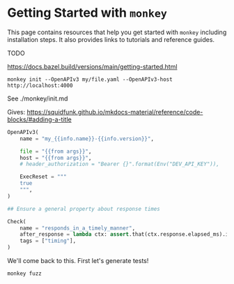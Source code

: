 # Getting Started with `monkey`

This page contains resources that help you get started with `monkey` including installation steps. It also provides links to tutorials and reference guides.

TODO

https://docs.bazel.build/versions/main/getting-started.html


```shell
monkey init --OpenAPIv3 my/file.yaml --OpenAPIv3-host http://localhost:4000
```
See ./monkey/init.md

Gives:
https://squidfunk.github.io/mkdocs-material/reference/code-blocks/#adding-a-title
```python
OpenAPIv3(
    name = "my_{{info.name}}-{{info.version}}",

    file = "{{from args}}",
    host = "{{from args}}",
    # header_authorization = "Bearer {}".format(Env("DEV_API_KEY")),

	ExecReset = """
	true
	""",
)

## Ensure a general property about response times

Check(
    name = "responds_in_a_timely_manner",
    after_response = lambda ctx: assert.that(ctx.response.elapsed_ms).is_at_most(500),
    tags = ["timing"],
)
```

We'll come back to this. First let's generate tests!

```shell
monkey fuzz
```
